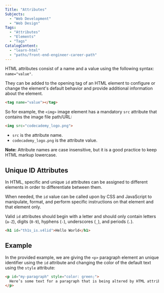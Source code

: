 ```yaml
---
Title: "Attributes"
Subjects:
  - "Web Development"
  - "Web Design"
Tags:
  - "Attributes"
  - "Elements"
  - "Tags"
CatalogContent:
  - "learn-html"
  - "paths/front-end-engineer-career-path"
---
```


HTML attributes consist of a name and a value using the following syntax: `name="value"`. 

They can be added to the opening tag of an HTML element to configure or change the element's default behavior and provide additional information about the element.

```html
<tag name="value"></tag>
```

So for example, the `<img>` image element has a mandatory `src` attribute that contains the image file path/URL:

```html
<img src="codecademy_logo.png">
```

- `src` is the attribute name.
- `codecademy_logo.png` is the attribute value.

**Note:** Attribute names are case insensitive, but it is a good practice to keep HTML markup lowercase.

## Unique ID Attributes

In HTML, specific and unique `id` attributes can be assigned to different elements in order to differentiate between them.

When needed, the `id` value can be called upon by CSS and JavaScript to manipulate, format, and perform specific instructions on that element and that element only. 

Valid `id` attributes should begin with a letter and should only contain letters (`a-Z`), digits (`0-9`), hyphens (`-`), underscores (`_`), and periods (`.`).

```html
<h1 id="th1s_is.v4lid">Hello World</h1>
```

## Example

In the provided example, we are giving the `<p>` paragraph element an unique identifier using the `id` attribute and changing the color of the default text using the `style` attribute:

```html
<p id="my-paragraph" style="color: green;">
  Here’s some text for a paragraph that is being altered by HTML attributes
</p>
```
